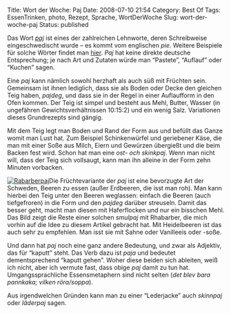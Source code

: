 Title: Wort der Woche: Paj
Date: 2008-07-10 21:54
Category: Best Of
Tags: EssenTrinken, photo, Rezept, Sprache, WortDerWoche
Slug: wort-der-woche-paj
Status: published

Das Wort [*paj*](http://sv.wikipedia.org/wiki/Paj) ist eines der
zahlreichen Lehnworte, deren Schreibweise eingeschwedischt wurde – es
kommt vom englischen *pie*. Weitere Beispiele für solche Wörter findet
man [hier](http://www.fiket.de/2007/07/04/schreiben-wie-mans-spricht/).
*Paj* hat keine direkte deutsche Entsprechung; je nach Art und Zutaten
würde man “Pastete”, “Auflauf” oder “Kuchen” sagen.

Eine *paj* kann nämlich sowohl herzhaft als auch süß mit Früchten sein.
Gemeinsam ist ihnen lediglich, dass sie als Boden oder Decke den
gleichen Teig haben, *pajdeg*, und dass sie in der Regel in einer
Auflaufform in den Ofen kommen. Der Teig ist simpel und besteht aus
Mehl, Butter, Wasser (in ungefähren Gewichtsverhältnissen 10:15:2) und
ein wenig Salz. Variationen dieses Grundrezepts sind gängig.

Mit dem Teig legt man Boden und Rand der Form aus und befüllt das Ganze
womit man Lust hat. Zum Beispiel Schinkenwürfel und geriebener Käse, die
man mit einer Soße aus Milch, Eiern und Gewürzen übergießt und die beim
Backen fest wird. Schon hat man eine *ost- och skinkpaj*. Wenn man nicht
will, dass der Teig sich vollsaugt, kann man ihn alleine in der Form
zehn Minuten vorbacken.

[![Rabarberpaj](/pic/rabarberpaj_s.jpg "Rabarberpaj")](/pic/rabarberpaj_l.jpg)Die
Früchtevariante der *paj* ist eine bevorzugte Art der Schweden, Beeren
zu essen (außer Erdbeeren, die isst man roh). Man kann hierbei den Teig
unter den Beeren weglassen: einfach die Beeren (auch tiefgefroren) in
die Form und den *pajdeg* darüber streuseln. Damit das besser geht,
macht man diesen mit Haferflocken und nur ein bisschen Mehl. Das Bild
zeigt die Reste einer solchen *smulpaj* mit Rhabarber, die mich vorhin
auf die Idee zu diesem Artikel gebracht hat. Mit Heidelbeeren ist das
auch sehr zu empfehlen. Man isst sie mit Sahne oder Vanilleeis oder
-soße.

Und dann hat *paj* noch eine ganz andere Bedeutung, und zwar als
Adjektiv, das für “kaputt” steht. Das Verb dazu ist *paja* und bedeutet
dementsprechend “kaputt gehen”. Woher diese beiden sich ableiten, weiß
ich nicht, aber ich vermute fast, dass obige *paj* damit zu tun hat.
Umgangssprachliche Essensmetaphern sind nicht selten (*det blev bara
pannkaka; vilken röra/soppa*).

Aus irgendwelchen Gründen kann man zu einer “Lederjacke” auch *skinnpaj*
oder *läderpaj* sagen.

